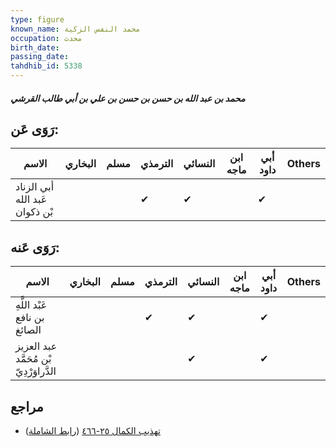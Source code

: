 ```yaml
---
type: figure
known_name: محمد النفس الزكية
occupation: محدث
birth_date:
passing_date:
tahdhib_id: 5338
---
```

##### محمد بن عبد الله بن حسن بن حسن بن علي بن أبي طالب القرشي

## رَوَى عَن:
| الاسم                          | البخاري | مسلم | الترمذي | النسائي | ابن ماجه | أبي داود | Others |
| ------------------------------ | ------- | ---- | ------- | ------- | -------- | -------- | ------ |
| أبي الزناد عَبد الله بْن ذكوان |         |      | ✔       | ✔       |          | ✔        |        |
## رَوَى عَنه:
| الاسم                                   | البخاري | مسلم | الترمذي | النسائي | ابن ماجه | أبي داود | Others |
| --------------------------------------- | ------- | ---- | ------- | ------- | -------- | -------- | ------ |
| عَبْد اللَّهِ بن نافع الصائغ            |         |      | ✔       | ✔       |          | ✔        |        |
| عبد العزيز بْن مُحَمَّد الدَّراوَرْدِيّ |         |      |         | ✔       |          | ✔        |        |
## مراجع
- [تهذيب الكمال ٢٥-٤٦٦](obsidian://open?vault=Tahdhib-al-Kamal&file=Figures/٥٣٣٨-محمد%20بن%20عبد%20الله%20بن%20حسن%20بن%20حسن%20بن%20علي%20بن%20أبي%20طالب%20القرشي) ([رابط الشاملة](https://shamela.ws/book/3722/13559))